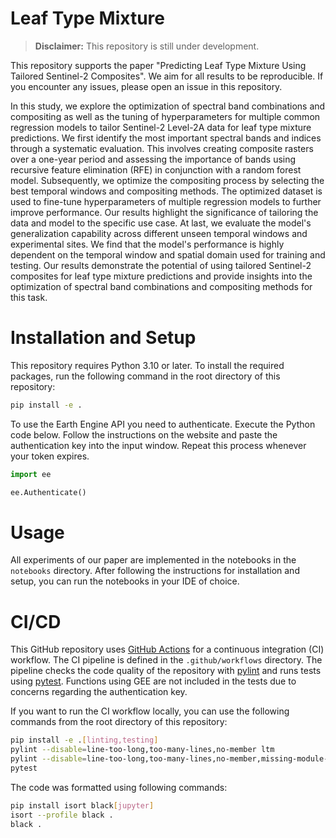 Leaf Type Mixture
==============================

> **Disclaimer:** This repository is still under development.

This repository supports the paper "Predicting Leaf Type Mixture Using Tailored Sentinel-2 Composites". We aim for all results to be reproducible. If you encounter any issues, please open an issue in this repository.

In this study, we explore the optimization of spectral band combinations and compositing as well as the tuning of hyperparameters for multiple common regression models to tailor Sentinel-2 Level-2A data for leaf type mixture predictions. We first identify the most important spectral bands and indices through a systematic evaluation. This involves creating composite rasters over a one-year period and assessing the importance of bands using recursive feature elimination (RFE) in conjunction with a random forest model. Subsequently, we optimize the compositing process by selecting the best temporal windows and compositing methods. The optimized dataset is used to fine-tune hyperparameters of multiple regression models to further improve performance. Our results highlight the significance of tailoring the data and model to the specific use case. At last, we evaluate the model's generalization capability across different unseen temporal windows and experimental sites. We find that the model's performance is highly dependent on the temporal window and spatial domain used for training and testing. Our results demonstrate the potential of using tailored Sentinel-2 composites for leaf type mixture predictions and provide insights into the optimization of spectral band combinations and compositing methods for this task.

# Installation and Setup

This repository requires Python 3.10 or later. To install the required packages, run the following command in the root directory of this repository:

```bash
pip install -e .
```

To use the Earth Engine API you need to authenticate. Execute the Python code below. Follow the instructions on the website and paste the authentication key into the input window. Repeat this process whenever your token expires.

```python
import ee

ee.Authenticate()
```

# Usage

All experiments of our paper are implemented in the notebooks in the `notebooks` directory. After following the instructions for installation and setup, you can run the notebooks in your IDE of choice.

# CI/CD

This GitHub repository uses [GitHub Actions](https://github.com/features/actions) for a continuous integration (CI) workflow. The CI pipeline is defined in the `.github/workflows` directory. The pipeline checks the code quality of the repository with [pylint](https://pylint.readthedocs.io/) and runs tests using [pytest](https://docs.pytest.org/). Functions using GEE are not included in the tests due to concerns regarding the authentication key.

If you want to run the CI workflow locally, you can use the following commands from the root directory of this repository:
```bash
pip install -e .[linting,testing]
pylint --disable=line-too-long,too-many-lines,no-member ltm
pylint --disable=line-too-long,too-many-lines,no-member,missing-module-docstring,missing-class-docstring,missing-function-docstring test
pytest
```

The code was formatted using following commands:
```bash
pip install isort black[jupyter]
isort --profile black .
black .
```